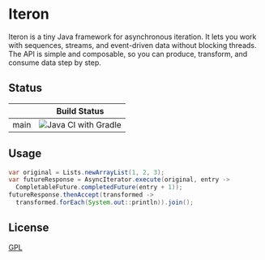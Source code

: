 # Iteron

Iteron is a tiny Java framework for asynchronous iteration. It lets you work with sequences, streams, and event-driven data without blocking threads.
The API is simple and composable, so you can produce, transform, and consume data step by step.

## Status

|      | Build Status                                                                                         |
|------|------------------------------------------------------------------------------------------------------|
| main | ![Java CI with Gradle](https://github.com/breuerlukas/iteron/actions/workflows/gradle.yml/badge.svg) |

## Usage

```java
var original = Lists.newArrayList(1, 2, 3);
var futureResponse = AsyncIterator.execute(original, entry ->
  CompletableFuture.completedFuture(entry + 1));
futureResponse.thenAccept(transformed ->
  transformed.forEach(System.out::println)).join();
```

## License

[GPL](https://github.com/breuerlukas/iteron/blob/main/LICENSE.md)